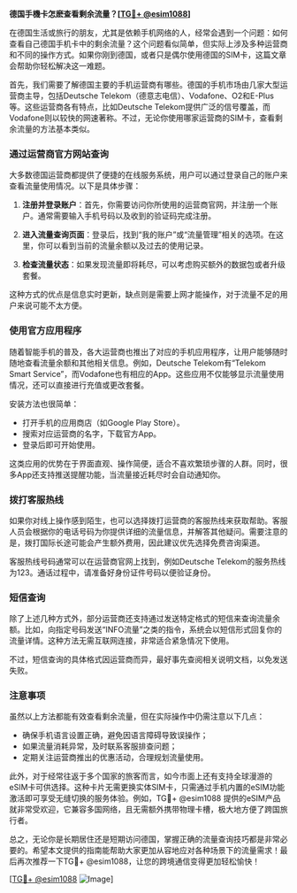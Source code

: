 **德国手機卡怎麽查看剩余流量？[[TG💪+ @esim1088](https://t.me/s/esim1088)]**

在德国生活或旅行的朋友，尤其是依赖手机网络的人，经常会遇到一个问题：如何查看自己德国手机卡中的剩余流量？这个问题看似简单，但实际上涉及多种运营商和不同的操作方式。如果你刚到德国，或者只是偶尔使用德国的SIM卡，这篇文章会帮助你轻松解决这一难题。

首先，我们需要了解德国主要的手机运营商有哪些。德国的手机市场由几家大型运营商主导，包括Deutsche Telekom（德意志电信）、Vodafone、O2和E-Plus等。这些运营商各有特点，比如Deutsche Telekom提供广泛的信号覆盖，而Vodafone则以较快的网速著称。不过，无论你使用哪家运营商的SIM卡，查看剩余流量的方法基本类似。

### **通过运营商官方网站查询**

大多数德国运营商都提供了便捷的在线服务系统，用户可以通过登录自己的账户来查看流量使用情况。以下是具体步骤：

1. **注册并登录账户**：首先，你需要访问你所使用的运营商官网，并注册一个账户。通常需要输入手机号码以及收到的验证码完成注册。
   
2. **进入流量查询页面**：登录后，找到“我的账户”或“流量管理”相关的选项。在这里，你可以看到当前的流量余额以及过去的使用记录。

3. **检查流量状态**：如果发现流量即将耗尽，可以考虑购买额外的数据包或者升级套餐。

这种方式的优点是信息实时更新，缺点则是需要上网才能操作，对于流量不足的用户来说可能不太方便。

### **使用官方应用程序**

随着智能手机的普及，各大运营商也推出了对应的手机应用程序，让用户能够随时随地查看流量余额和其他相关信息。例如，Deutsche Telekom有“Telekom Smart Service”，而Vodafone也有相应的App。这些应用不仅能够显示流量使用情况，还可以直接进行充值或更改套餐。

安装方法也很简单：
- 打开手机的应用商店（如Google Play Store）。
- 搜索对应运营商的名字，下载官方App。
- 登录后即可开始使用。

这类应用的优势在于界面直观、操作简便，适合不喜欢繁琐步骤的人群。同时，很多App还支持推送提醒功能，当流量接近耗尽时会自动通知你。

### **拨打客服热线**

如果你对线上操作感到陌生，也可以选择拨打运营商的客服热线来获取帮助。客服人员会根据你的电话号码为你提供详细的流量信息，并解答其他疑问。需要注意的是，拨打国际长途可能会产生额外费用，因此建议优先选择免费咨询渠道。

客服热线号码通常可以在运营商官网上找到，例如Deutsche Telekom的服务热线为123。通话过程中，请准备好身份证件号码以便验证身份。

### **短信查询**

除了上述几种方式外，部分运营商还支持通过发送特定格式的短信来查询流量余额。比如，向指定号码发送“INFO流量”之类的指令，系统会以短信形式回复你的流量详情。这种方法无需互联网连接，非常适合紧急情况下使用。

不过，短信查询的具体格式因运营商而异，最好事先查阅相关说明文档，以免发送失败。

### **注意事项**

虽然以上方法都能有效查看剩余流量，但在实际操作中仍需注意以下几点：
- 确保手机语言设置正确，避免因语言障碍导致误操作；
- 如果流量消耗异常，及时联系客服排查问题；
- 定期关注运营商推出的优惠活动，合理规划流量使用。

此外，对于经常往返于多个国家的旅客而言，如今市面上还有支持全球漫游的eSIM卡可供选择。这种卡片无需更换实体SIM卡，只需通过手机内置的eSIM功能激活即可享受无缝切换的服务体验。例如，TG💪+ @esim1088 提供的eSIM产品就非常受欢迎，它兼容多国网络，且无需额外携带物理卡槽，极大地方便了跨国旅行者。

总之，无论你是长期居住还是短期访问德国，掌握正确的流量查询技巧都是非常必要的。希望本文提供的指南能帮助大家更加从容地应对各种场景下的流量需求！最后再次推荐一下TG💪+ @esim1088，让您的跨境通信变得更加轻松愉快！

[[TG💪+ @esim1088](https://t.me/s/esim1088) ![Image](https://i.postimg.cc/4NQfJmqS/Snipaste-2025-05-13-00-14-12.png)]